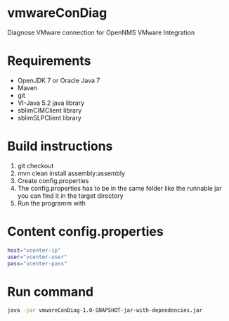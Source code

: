 vmwareConDiag
=============

Diagnose VMware connection for OpenNMS VMware Integration


Requirements
============
 - OpenJDK 7 or Oracle Java 7
 - Maven
 - git
 - VI-Java 5.2 java library
 - sblimCIMClient library
 - sblimSLPClient library

Build instructions
==================
1. git checkout
2. mvn clean install assembly:assembly
3. Create config.properties
4. The config.properties has to be in the same folder like the runnable jar you can find it in the target directory
5. Run the programm with 
  
Content config.properties
=========================
```bash
host="vcenter-ip"
user="vcenter-user"
pass="vcenter-pass"
```

Run command
===========
```bash
java -jar vmwareConDiag-1.0-SNAPSHOT-jar-with-dependencies.jar
```

